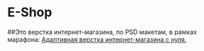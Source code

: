 # E-Shop

##Это верстка интернет-магазина, по PSD макетам, в рамках марафона: [Адаптивная верстка интернет-магазина с нуля.](https://www.youtube.com/watch?v=j_k6bk20aQ4&list=PLM6XATa8CAG4Mvraf3gNlNrmc47XMG4Nf)



